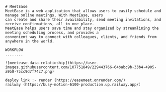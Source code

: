     # MeetEase
    MeetEase is a web application that allows users to easily schedule and manage online meetings. With MeetEase, users
    can create and share their availability, send meeting invitations, and receive confirmations, all in one place.
    MeetEase helps users save time and stay organized by streamlining the meeting scheduling process, and provides a
    convenient way to connect with colleagues, clients, and friends from anywhere in the world.
    
    WORKFLOW
    ........
    
    ![meetease-data-relatioship](https://user-images.githubusercontent.com/107751849/229443766-64babc9b-33b4-4905-a9b0-75cc9d7f74c7.png)
    
    deploy link :- render (https://easemeet.onrender.com/)
    railway (https://busy-motion-6100-production.up.railway.app/)
